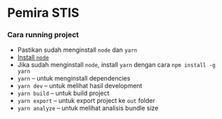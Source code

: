 # Pemira STIS

### Cara running project

- Pastikan sudah menginstall `node` dan `yarn`
- [Install `node`](https://nodejs.org/en/download/)
- Jika sudah menginstall `node`, install `yarn` dengan cara `npm install -g yarn`
- `yarn` – untuk menginstall dependencies
- `yarn dev` – untuk melihat hasil development
- `yarn build` – untuk build project
- `yarn export` – untuk export project ke `out` folder
- `yarn analyze` – untuk melihat analisis bundle size
